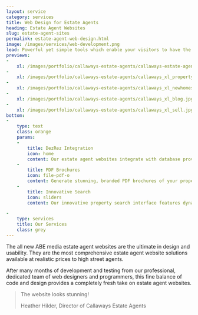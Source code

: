 ```yaml
---
layout: service
category: services
title: Web Design for Estate Agents
heading: Estate Agent Websites
slug: estate-agent-sites
permalink: estate-agent-web-design.html
image: /images/services/web-development.png
lead: Powerful yet simple tools which enable your visitors to have the best user experience on your website
previews:
-
    xl: /images/portfolio/callaways-estate-agents/callaways-estate-agents-homepage_xl.jpg
-
    xl: /images/portfolio/callaways-estate-agents/callaways_xl_property.jpg
-
    xl: /images/portfolio/callaways-estate-agents/callaways_xl_newhomes.jpg
-
    xl: /images/portfolio/callaways-estate-agents/callaways_xl_blog.jpg
-
    xl: /images/portfolio/callaways-estate-agents/callaways_xl_sell.jpg
bottom:
-
    type: text
    class: orange
    params:
    -
        title: DezRez Integration
        icon: home
        content: Our estate agent websites integrate with database providers such as DezRez so they are always up-to-date with your latest properties.
    -
        title: PDF Brochures
        icon: file-pdf-o
        content: Generate stunning, branded PDF brochures of your properties on-the-fly which can be customised by the user to only include the data they want.
    -
        title: Innovative Search
        icon: sliders
        content: Our innovative property search interface features dynamic sliders & instant results which update as the user selects search parameters.

-
    type: services
    title: Our Services
    class: grey
---
```

The all new ABE media estate agent websites are the ultimate in design and usability. They are the most comprehensive estate agent website solutions available at realistic prices to high street agents.

After many months of development and testing from our professional, dedicated team of web designers and programmers, this fine balance of code and design provides a completely fresh take on estate agent websites.

<blockquote>
        <p>The website looks stunning!</p>
        <footer>Heather Hilder, Director of Callaways Estate Agents</footer>
      </blockquote>
